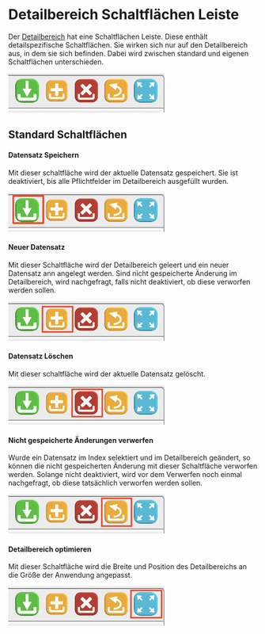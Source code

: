 # Detailbereich Schaltflächen Leiste

Der [Detailbereich](/masks/overview.md#3-detailbereich) hat eine Schaltflächen Leiste. Diese enthält detailspezifische Schaltflächen. Sie wirken sich nur auf den Detailbereich aus, in dem sie sich befinden. Dabei wird zwischen standard und eigenen Schaltflächen unterschieden.

![](img/detail_toolbar_buttons.png)

## Standard Schaltflächen


#### Datensatz Speichern

Mit dieser schaltfläche wird der aktuelle Datensatz gespeichert. Sie ist deaktiviert, bis alle Pflichtfelder im Detailbereich ausgefüllt wurden.

![](img/detail_toolbar_buttons_save_marked.png)

#### Neuer Datensatz

Mit dieser Schaltfläche wird der Detailbereich geleert und ein neuer Datensatz ann angelegt werden. Sind nicht gespeicherte Änderung im Detailbereich, wird nachgefragt, falls nicht deaktiviert, ob diese verworfen werden sollen.

![](img/detail_toolbar_buttons_new_marked.png)

#### Datensatz Löschen

Mit dieser schaltfläche wird der aktuelle Datensatz gelöscht.

![](img/detail_toolbar_buttons_delete_marked.png)

#### Nicht gespeicherte Änderungen verwerfen

Wurde ein Datensatz im Index selektiert und im Detailbereich geändert, so können die nicht gespeicherten Änderung mit dieser Schaltfläche verworfen werden. Solange nicht deaktiviert, wird vor dem Verwerfen noch einmal nachgefragt, ob diese tatsächlich verworfen werden sollen.

![](img/detail_toolbar_buttons_revert_marked.png)

#### Detailbereich optimieren

Mit dieser Schaltfläche wird die Breite und Position des Detailbereichs an die Größe der Anwendung angepasst.

![](img/detail_toolbar_buttons_optimize_marked.png)
